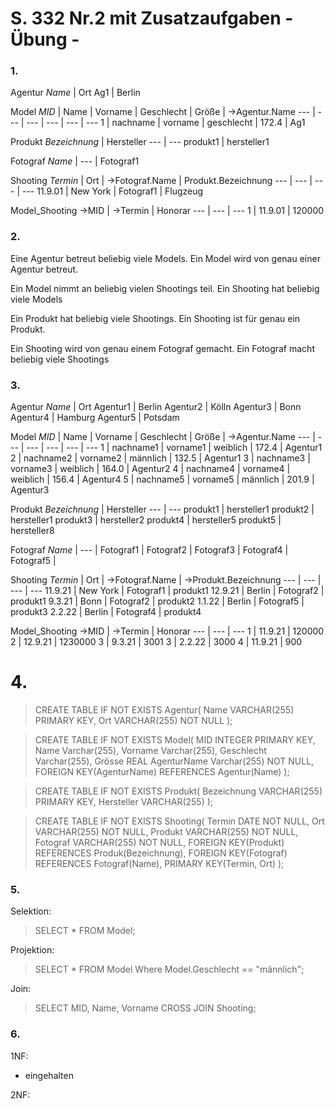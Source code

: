 # S. 332 Nr.2 mit Zusatzaufgaben - Übung -

### 1.

Agentur
_Name_ | Ort
Ag1 | Berlin

Model
_MID_ | Name | Vorname | Geschlecht | Größe | ->Agentur.Name
--- | --- | --- | --- | --- | ---
1 | nachname | vorname | geschlecht | 172.4 | Ag1

Produkt 
_Bezeichnung_ | Hersteller
--- | ---
produkt1 | hersteller1

Fotograf
_Name_ | 
--- |
Fotograf1

Shooting 
_Termin_ | Ort | ->Fotograf.Name | Produkt.Bezeichnung
--- | --- | --- | ---
11.9.01 | New York | Fotograf1 | Flugzeug

Model_Shooting
->MID | ->Termin | Honorar
--- | --- | ---
1 | 11.9.01 | 120000

### 2.

Eine Agentur betreut beliebig viele Models.
Ein Model wird von genau einer Agentur betreut.

Ein Model nimmt an beliebig vielen Shootings teil.
Ein Shooting hat beliebig viele Models

Ein Produkt hat beliebig viele Shootings.
Ein Shooting ist für genau ein Produkt.

Ein Shooting wird von genau einem Fotograf gemacht.
Ein Fotograf macht beliebig viele Shootings

### 3.

Agentur
_Name_ | Ort
Agentur1 | Berlin
Agentur2 | Kölln 
Agentur3 | Bonn 
Agentur4 | Hamburg
Agentur5 | Potsdam

Model
_MID_ | Name | Vorname | Geschlecht | Größe | ->Agentur.Name
--- | --- | --- | --- | --- | ---
1 | nachname1 | vorname1 | weiblich | 172.4 | Agentur1
2 | nachname2 | vorname2 | männlich | 132.5 | Agentur1
3 | nachname3 | vorname3 | weiblich | 164.0 | Agentur2
4 | nachname4 | vorname4 | weiblich | 156.4 | Agentur4
5 | nachname5 | vorname5 | männlich | 201.9 | Agentur3

Produkt 
_Bezeichnung_ | Hersteller
--- | ---
produkt1 | hersteller1
produkt2 | hersteller1
produkt3 | hersteller2
produkt4 | hersteller5
produkt5 | hersteller8

Fotograf
_Name_ | 
--- |
Fotograf1 |
Fotograf2 |
Fotograf3 |
Fotograf4 |
Fotograf5 | 

Shooting 
_Termin_ | Ort | ->Fotograf.Name | ->Produkt.Bezeichnung
--- | --- | --- | ---
11.9.21 | New York | Fotograf1 | produkt1
12.9.21 | Berlin | Fotograf2 | produkt1
9.3.21 | Bonn | Fotograf2 | produkt2
1.1.22 | Berlin | Fotograf5 | produkt3
2.2.22 | Berlin | Fotograf4 | produkt4

Model_Shooting
->MID | ->Termin | Honorar
--- | --- | ---
1 | 11.9.21 | 120000
2 | 12.9.21 | 1230000
3 | 9.3.21  | 3001
3 | 2.2.22 | 3000
4 | 11.9.21 | 900

# 4.

> CREATE TABLE IF NOT EXISTS Agentur(
>	Name VARCHAR(255) PRIMARY KEY,
>	Ort VARCHAR(255) NOT NULL
>);

> CREATE TABLE IF NOT EXISTS Model(
>	MID INTEGER PRIMARY KEY,
>	Name Varchar(255),
>	Vorname Varchar(255),
>	Geschlecht Varchar(255),
>	Grösse REAL
>	AgenturName Varchar(255) NOT NULL,
>	FOREIGN KEY(AgenturName) REFERENCES Agentur(Name)
>);

> CREATE TABLE IF NOT EXISTS Produkt(
>	Bezeichnung VARCHAR(255) PRIMARY KEY,
>	Hersteller VARCHAR(255)
>);


> CREATE TABLE IF NOT EXISTS Shooting(
>	Termin DATE NOT NULL,
>	Ort VARCHAR(255) NOT NULL,
>	Produkt VARCHAR(255) NOT NULL,
>	Fotograf VARCHAR(255) NOT NULL,
>	FOREIGN KEY(Produkt) REFERENCES Produk(Bezeichnung),
>	FOREIGN KEY(Fotograf) REFERENCES Fotograf(Name),
>	PRIMARY KEY(Termin, Ort)
>);

### 5.

Selektion:
> SELECT * FROM Model;

Projektion:
> SELECT * FROM Model Where Model.Geschlecht == "männlich";

Join:
> SELECT MID, Name, Vorname CROSS JOIN Shooting;


### 6.

1NF:
* eingehalten

2NF:

